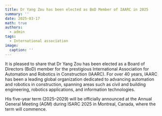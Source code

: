 ```yaml
---
title: Dr Yang Zou has been elected as BoD Member of IAARC in 2025
summary: ''
date: 2025-03-17
math: true
authors:
  - admin
tags:
  - International association
image:
  caption: ''
---
```


It is pleased to share that Dr Yang Zou has been elected as a Board of Directors (BoD) member for the prestigious International Association for Automation and Robotics in Construction (IAARC). For over 40 years, IAARC has been a leading global organization dedicated to advancing automation and robotics in construction, spanning areas such as civil and building engineering, robotics applications, and information technologies.

His five-year term (2025–2029) will be officially announced at the Annual General Meeting (AGM) during ISARC 2025 in Montreal, Canada, where the term will commence.
